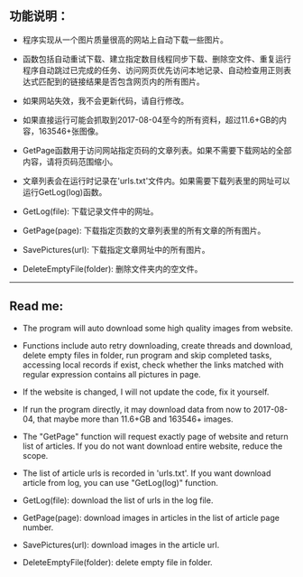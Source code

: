 ## 功能说明：

- 程序实现从一个图片质量很高的网站上自动下载一些图片。
- 函数包括自动重试下载、建立指定数目线程同步下载、删除空文件、重复运行程序自动跳过已完成的任务、访问网页优先访问本地记录、自动检查用正则表达式匹配到的链接结果是否包含网页内的所有图片。
- 如果网站失效，我不会更新代码，请自行修改。
  
- 如果直接运行可能会抓取到2017-08-04至今的所有资料，超过11.6+GB的内容，163546+张图像。
- GetPage函数用于访问网站指定页码的文章列表。如果不需要下载网站的全部内容，请将页码范围缩小。
- 文章列表会在运行时记录在'urls.txt'文件内。如果需要下载列表里的网址可以运行GetLog(log)函数。
  
- GetLog(file): 下载记录文件中的网址。
- GetPage(page): 下载指定页数的文章列表里的所有文章的所有图片。
- SavePictures(url): 下载指定文章网址中的所有图片。
- DeleteEmptyFile(folder): 删除文件夹内的空文件。


------------------------------

## Read me:

- The program will auto download some high quality images from website.
- Functions include auto retry downloading, create threads and download, delete empty files in folder, run program and skip completed tasks, accessing local records if exist, check whether the links matched with regular expression contains all pictures in page.
- If the website is changed, I will not update the code, fix it yourself.

- If run the program directly, it may download data from now to 2017-08-04, that maybe more than 11.6+GB and 163546+ images.
- The "GetPage" function will request exactly page of website and return list of articles. If you do not want download entire website, reduce the scope.
- The list of article urls is recorded in 'urls.txt'. If you want download article from log, you can use "GetLog(log)" function.

- GetLog(file): download the list of urls in the log file.
- GetPage(page): download images in articles in the list of article page number.
- SavePictures(url): download images in the article url.
- DeleteEmptyFile(folder): delete empty file in folder.
